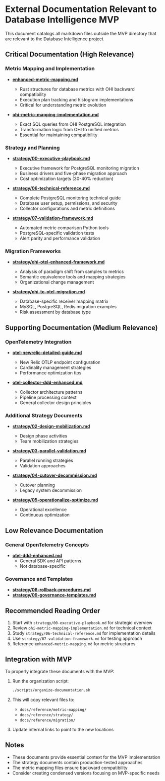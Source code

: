 # External Documentation Relevant to Database Intelligence MVP

This document catalogs all markdown files outside the MVP directory that are relevant to the Database Intelligence project.

## Critical Documentation (High Relevance)

### Metric Mapping and Implementation
- **[enhanced-metric-mapping.md](../../enhanced-metric-mapping.md)**
  - Rust structures for database metrics with OHI backward compatibility
  - Execution plan tracking and histogram implementations
  - Critical for understanding metric evolution

- **[ohi-metric-mapping-implementation.md](../../ohi-metric-mapping-implementation.md)**
  - Exact SQL queries from OHI PostgreSQL integration
  - Transformation logic from OHI to unified metrics
  - Essential for maintaining compatibility

### Strategy and Planning
- **[strategy/00-executive-playbook.md](../../strategy/00-executive-playbook.md)**
  - Executive framework for PostgreSQL monitoring migration
  - Business drivers and five-phase migration approach
  - Cost optimization targets (30-40% reduction)

- **[strategy/06-technical-reference.md](../../strategy/06-technical-reference.md)**
  - Complete PostgreSQL monitoring technical guide
  - Database user setup, permissions, and security
  - Collector configurations and metric definitions

- **[strategy/07-validation-framework.md](../../strategy/07-validation-framework.md)**
  - Automated metric comparison Python tools
  - PostgreSQL-specific validation tests
  - Alert parity and performance validation

### Migration Frameworks
- **[strategy/ohi-otel-enhanced-framework.md](../../strategy/ohi-otel-enhanced-framework.md)**
  - Analysis of paradigm shift from samples to metrics
  - Semantic equivalence tools and mapping strategies
  - Organizational change management

- **[strategy/ohi-to-otel-migration.md](../../strategy/ohi-to-otel-migration.md)**
  - Database-specific receiver mapping matrix
  - MySQL, PostgreSQL, Redis migration examples
  - Risk assessment by database type

## Supporting Documentation (Medium Relevance)

### OpenTelemetry Integration
- **[otel-newrelic-detailed-guide.md](../../otel-newrelic-detailed-guide.md)**
  - New Relic OTLP endpoint configuration
  - Cardinality management strategies
  - Performance optimization tips

- **[otel-collector-ddd-enhanced.md](../../otel-collector-ddd-enhanced.md)**
  - Collector architecture patterns
  - Pipeline processing context
  - General collector design principles

### Additional Strategy Documents
- **[strategy/02-design-mobilization.md](../../strategy/02-design-mobilization.md)**
  - Design phase activities
  - Team mobilization strategies

- **[strategy/03-parallel-validation.md](../../strategy/03-parallel-validation.md)**
  - Parallel running strategies
  - Validation approaches

- **[strategy/04-cutover-decommission.md](../../strategy/04-cutover-decommission.md)**
  - Cutover planning
  - Legacy system decommission

- **[strategy/05-operationalize-optimize.md](../../strategy/05-operationalize-optimize.md)**
  - Operational excellence
  - Continuous optimization

## Low Relevance Documentation

### General OpenTelemetry Concepts
- **[otel-ddd-enhanced.md](../../otel-ddd-enhanced.md)**
  - General SDK and API patterns
  - Not database-specific

### Governance and Templates
- **[strategy/08-rollback-procedures.md](../../strategy/08-rollback-procedures.md)**
- **[strategy/09-governance-templates.md](../../strategy/09-governance-templates.md)**

## Recommended Reading Order

1. Start with `strategy/00-executive-playbook.md` for strategic overview
2. Review `ohi-metric-mapping-implementation.md` for technical context
3. Study `strategy/06-technical-reference.md` for implementation details
4. Use `strategy/07-validation-framework.md` for testing approach
5. Reference `enhanced-metric-mapping.md` for metric structures

## Integration with MVP

To properly integrate these documents with the MVP:

1. Run the organization script:
   ```bash
   ./scripts/organize-documentation.sh
   ```

2. This will copy relevant files to:
   - `docs/reference/metric-mapping/`
   - `docs/reference/strategy/`
   - `docs/reference/migration/`

3. Update internal links to point to the new locations

## Notes

- These documents provide essential context for the MVP implementation
- The strategy documents contain production-tested approaches
- The metric mapping files ensure backward compatibility
- Consider creating condensed versions focusing on MVP-specific needs